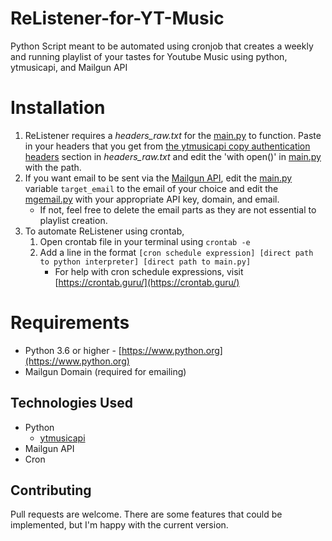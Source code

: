 # ReListener-for-YT-Music
Python Script meant to be automated using cronjob that creates a weekly and running playlist of your tastes for Youtube Music using python, ytmusicapi, and Mailgun API

# Installation
1. ReListener requires a *headers_raw.txt* for the [main.py](https://github.com/nathaniellamjohnson/ReListener-for-YT-Music/blob/main/main.py) to function. Paste in your headers that you get from [the ytmusicapi copy authentication headers](https://ytmusicapi.readthedocs.io/en/latest/setup.html#copy-authentication-headers) section in *headers_raw.txt* and edit the 'with open()' in  [main.py](https://github.com/nathaniellamjohnson/ReListener-for-YT-Music/blob/main/main.py) with the path. 
2. If you want email to be sent via the [Mailgun API](https://www.mailgun.com/), edit the [main.py](https://github.com/nathaniellamjohnson/ReListener-for-YT-Music/blob/main/main.py) variable `target_email` to the email of your choice and edit the [mgemail.py](https://github.com/nathaniellamjohnson/ReListener-for-YT-Music/blob/main/mgemail.py) with your appropriate API key, domain, and email.
	-  If not, feel free to delete the email parts as they are not essential to playlist creation.
3. To automate ReListener using crontab, 
	1. Open crontab file in your terminal using `crontab -e`
	2. Add a line in the format `[cron schedule expression] [direct path to python interpreter] [direct path to main.py]`
		- For help with cron schedule expressions, visit [https://crontab.guru/](https://crontab.guru/)

# Requirements

- Python 3.6 or higher - [https://www.python.org](https://www.python.org)
- Mailgun Domain (required for emailing)

## Technologies Used

- Python
	- [ytmusicapi](https://github.com/sigma67/ytmusicapi)
- Mailgun API
- Cron

## Contributing

Pull requests are welcome. There are some features that could be implemented, but I'm happy with the current version. 










